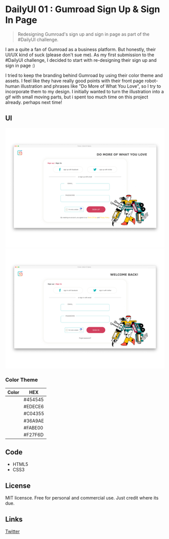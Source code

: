 # DailyUI 01 : Gumroad Sign Up & Sign In Page

> Redesigning Gumroad's sign up and sign in page as part of the #DailyUI challenge.

I am a quite a fan of Gumroad as a business platform. But honestly, their UI/UX kind of suck (please don't sue me). As my first submission to the #DailyUI challenge, I decided to start with re-designing their sign up and sign in page :)

I tried to keep the branding behind Gumroad by using their color theme and assets. I feel like they have really good points with their front page robot-human illustration and phrases like "Do More of What You Love", so I try to incorporate them to my design. I initially wanted to turn the illustration into a gif with small moving parts, but i spent too much time on this project already. perhaps next time!

## UI

![sign-up](./screenshots/mockup-signup-readme.png)
![sign-in](./screenshots/mockup-signin-readme.png)

### Color Theme

| Color | HEX     |
| ----- | ------- |
|       | #454545 |
|       | #EDECE6 |
|       | #C04355 |
|       | #36A9AE |
|       | #FABE00 |
|       | #F27F6D |

## Code

-   HTML5
-   CSS3

## License

MIT licensce. Free for personal and commercial use. Just credit where its due.

## Links

[Twitter](https://twitter.com/amiradeu)
